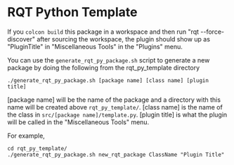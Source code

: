 # RQT Python Template

If you `colcon build` this package in a workspace and then run "rqt --force-discover" after sourcing the workspace, the plugin should show up as "PluginTitle" in "Miscellaneous Tools" in the "Plugins" menu.

You can use the `generate_rqt_py_package.sh` script to generate a new package by doing the following from the rqt_py_template directory

```
./generate_rqt_py_package.sh [package name] [class name] [plugin title]
```

[package name] will be the name of the package and a directory with this name will be created above `rqt_py_template/`. [class name] is the name of the class in `src/[package name]/template.py`. [plugin title] is what the plugin will be called in the "Miscellaneous Tools" menu.

For example,

```
cd rqt_py_template/
./generate_rqt_py_package.sh new_rqt_package ClassName "Plugin Title"
```

